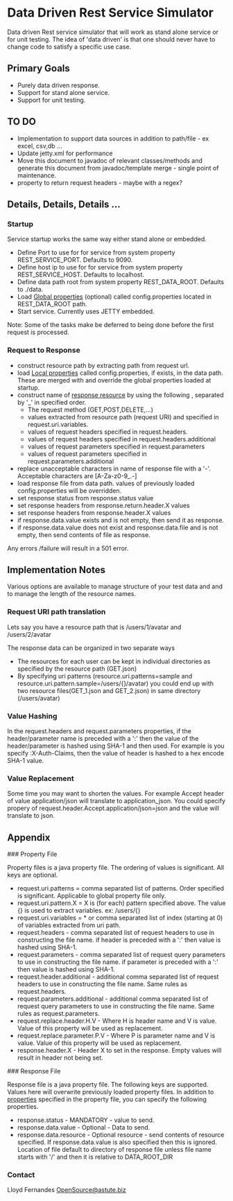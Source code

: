# Data Driven Rest Service Simulator

Data driven Rest service simulator that will work as stand alone service or for unit testing.
The idea of 'data driven' is that one should never have to change code to satisfy a specific use case.

## Primary Goals

* Purely data driven response.
* Support for stand alone service.
* Support for unit testing.

## TO DO

* Implementation to support data sources in addition to path/file - ex excel, csv,db ...
* Update jetty.xml for performance
* Move this document to javadoc of relevant classes/methods and generate this document from javadoc/template merge - single point of maintenance.
* property to return request headers - maybe with a regex?


## Details, Details, Details ...

### Startup
Service startup works the same way either stand alone or embedded.

* Define Port to use for for service from system property REST\_SERVICE\_PORT. Defaults to 9090.
* Define host ip to use for for service from system property REST\_SERVICE\_HOST. Defaults to localhost.
* Define data path root from system property REST\_DATA\_ROOT. Defaults to ./data.
* Load [Global properties](#propertyFile) (optional) called config.properties located in REST\_DATA\_ROOT path.
* Start service. Currently uses JETTY embedded.

Note: Some of the tasks make be deferred to being done before the first request is processed.

### Request to Response

* construct resource path by extracting path from request url.
* load [Local properties](#propertyFile) called config.properties, if exists, in the data path. These are merged with and override the global properties loaded at startup.   
* construct name of [response resource](#responseFile) by using the following , separated by '\_' in specified order.
  * The request method (GET,POST,DELETE,...)
  * values extracted from resource path (request URI) and specified in request.uri.variables.
  * values of request headers specified in request.headers. 
  * values of request headers specified in request.headers.additional
  * values of request parameters specified in request.parameters
  * values of request parameters specified in request.parameters.additional
* replace unacceptable characters in name of response file with a '-'. Acceptable characters are \[A-Za-z0-9\_\.-\]
* load response file from data path. values of previously loaded config.properties will be overridden.
* set response status from response.status value
* set response headers from response.return.header.X values 
* set response headers from response.header.X values 
* if response.data.value exists and is not empty, then send it as response.
* if response.data.value does not exist and response.data.file and is not empty, then send contents of file as response. 


Any errors /failure will result in a 501 error.




## Implementation Notes

Various options are available to manage structure of your test data and and to manage the length of the resource names.

### Request URI path translation

Lets say you have a resource path that is /users/1/avatar and /users/2/avatar

The response data can be organized in two separate ways

* The resources for each user can be kept in individual directories as specified by the resource path (GET.json)
* By specifying uri patterns (resource.uri.patterns=sample and resource.uri.pattern.sample=/users/{}/avatar) you could end up with two resource files(GET\_1.json and GET\_2.json) in same directory (/users/avatar)  
  
 

### Value Hashing

In the request.headers and request.parameters properties, if the header/parameter name is preceded with a ':' then the value of the header/parameter is hashed using SHA-1 and then used.
For example is you specify :X-Auth-Claims, then the value of header is hashed to a hex encode SHA-1 value.

### Value Replacement

Some time you may want to shorten the values. For example Accept header of value application/json will translate to application_json. 
You could specify propery of request.header.Accept.application/json=json and the value will translate to json.   


## Appendix

<a id="propertyFile"/>
### Property File  

Property files is a java property file. The ordering of values is significant. All keys are optional.

* request.uri.patterns = comma separated list of patterns. Order specified is significant. Applicable to global property file only.
* request.uri.pattern.X = X is (for each) pattern specified above. The value {} is used to extract variables. ex: /users/{}
* request.uri.variables = * or comma separated list of index (starting at 0) of variables extracted from uri path.
* request.headers - comma separated list of request headers to use in constructing the file name. if header is preceded with a ':' then value is hashed using SHA-1.
* request.parameters - comma separated list of request query parameters to use in constructing the file name. if parameter is preceded with a ':' then value is hashed using SHA-1.
* request.header.additional - additional comma separated list of request headers to use in constructing the file name. Same rules as request.headers.
* request.parameters.additional - additional comma separated list of request query parameters to use in constructing the file name.  Same rules as request.parameters.
* request.replace.header.H.V - Where H is header name and V is value. Value of this property will be used as replacement. 
* request.replace.parameter.P.V - Where P is parameter name and V is value. Value of this property will be used as replacement. 
* response.header.X - Header X to set in the response. Empty values will result in header not being set.


<a id="responseFile"/>
### Response File 

Response file is a java property file. The following keys are supported. Values here will overwrite previously loaded property files. 
In addition to [properties](#propertyFile) specified in the property file, you can specify the following properties. 

* response.status -  MANDATORY - value to send. 
* response.data.value  -  Optional - Data to send. 
* response.data.resource - Optional resource - send contents of resource specified. If response.data.value is also specified then this is ignored. Location of file default to directory of response file unless file name starts with '/' and then it is relative to DATA\_ROOT\_DIR 

### Contact

Lloyd Fernandes 
OpenSource@astute.biz
